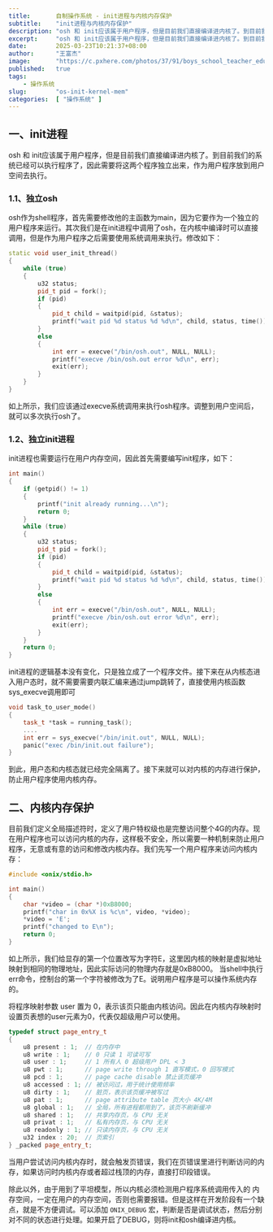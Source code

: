 ```yaml
---
title:       自制操作系统 - init进程与内核内存保护
subtitle:    "init进程与内核内存保护"
description: "osh 和 init应该属于用户程序，但是目前我们直接编译进内核了。到目前我们的系统已经可以执行程序了，因此需要将这两个程序独立出来，作为用户程序放到用户空间去执行。并且目前用户进程是可以访问内核内存的，我们需要对内核内存进行保护，不允许用户进程访问。"
excerpt:     "osh 和 init应该属于用户程序，但是目前我们直接编译进内核了。到目前我们的系统已经可以执行程序了，因此需要将这两个程序独立出来，作为用户程序放到用户空间去执行。并且目前用户进程是可以访问内核内存的，我们需要对内核内存进行保护，不允许用户进程访问。"
date:        2025-03-23T10:21:37+08:00
author:      "王富杰"
image:       "https://c.pxhere.com/photos/37/91/boys_school_teacher_education_asia_the_board_of_directors_cambodia_kids-783707.jpg!d"
published:   true
tags:
    - 操作系统
slug:        "os-init-kernel-mem"
categories:  [ "操作系统" ]
---
```


## 一、init进程
osh 和 init应该属于用户程序，但是目前我们直接编译进内核了。到目前我们的系统已经可以执行程序了，因此需要将这两个程序独立出来，作为用户程序放到用户空间去执行。

### 1.1、独立osh
osh作为shell程序，首先需要修改他的主函数为main，因为它要作为一个独立的用户程序来运行。其次我们是在init进程中调用了osh，在内核中编译时可以直接调用，但是作为用户程序之后需要使用系统调用来执行。修改如下：
```cpp
static void user_init_thread()
{
    while (true)
    {
        u32 status;
        pid_t pid = fork();
        if (pid)
        {
            pid_t child = waitpid(pid, &status);
            printf("wait pid %d status %d %d\n", child, status, time());
        }
        else
        {
            int err = execve("/bin/osh.out", NULL, NULL);
            printf("execve /bin/osh.out error %d\n", err);
            exit(err);
        }
    }
}
```
如上所示，我们应该通过execve系统调用来执行osh程序。调整到用户空间后，就可以多次执行osh了。

### 1.2、独立init进程
init进程也需要运行在用户内存空间，因此首先需要编写init程序，如下：
```cpp
int main()
{
    if (getpid() != 1)
    {
        printf("init already running...\n");
        return 0;
    }
    while (true)
    {
        u32 status;
        pid_t pid = fork();
        if (pid)
        {
            pid_t child = waitpid(pid, &status);
            printf("wait pid %d status %d %d\n", child, status, time());
        }
        else
        {
            int err = execve("/bin/osh.out", NULL, NULL);
            printf("execve /bin/osh.out error %d\n", err);
            exit(err);
        }
    }
    return 0;
}
```
init进程的逻辑基本没有变化，只是独立成了一个程序文件。接下来在从内核态进入用户态时，就不需要需要内联汇编来通过jump跳转了，直接使用内核函数sys_execve调用即可
```cpp
void task_to_user_mode()
{
    task_t *task = running_task();
    ....
    int err = sys_execve("/bin/init.out", NULL, NULL);
    panic("exec /bin/init.out failure");
}
```
到此，用户态和内核态就已经完全隔离了。接下来就可以对内核的内存进行保护，防止用户程序使用内核内存。


## 二、内核内存保护
目前我们定义全局描述符时，定义了用户特权级也是完整访问整个4G的内存。现在用户程序也可以访问内核的内存，这样极不安全，所以需要一种机制来防止用户程序，无意或有意的访问和修改内核内存。我们先写一个用户程序来访问内核内存：
```cpp
#include <onix/stdio.h>

int main()
{
    char *video = (char *)0xB8000;
    printf("char in 0x%X is %c\n", video, *video);
    *video = 'E';
    printf("changed to E\n");
    return 0;
}
```
如上所示，我们给显存的第一个位置改写为字符E，这里因内核的映射是虚拟地址映射到相同的物理地址，因此实际访问的物理内存就是0xB8000。 当shell中执行err命令，控制台的第一个字符被修改为了E。说明用户程序是可以操作系统内存的。

将程序映射参数 user 置为 0，表示该页只能由内核访问。因此在内核内存映射时设置页表想的user元素为0，代表仅超级用户可以使用。
```cpp
typedef struct page_entry_t
{
    u8 present : 1;  // 在内存中
    u8 write : 1;    // 0 只读 1 可读可写
    u8 user : 1;     // 1 所有人 0 超级用户 DPL < 3
    u8 pwt : 1;      // page write through 1 直写模式，0 回写模式
    u8 pcd : 1;      // page cache disable 禁止该页缓冲
    u8 accessed : 1; // 被访问过，用于统计使用频率
    u8 dirty : 1;    // 脏页，表示该页缓冲被写过
    u8 pat : 1;      // page attribute table 页大小 4K/4M
    u8 global : 1;   // 全局，所有进程都用到了，该页不刷新缓冲
    u8 shared : 1;   // 共享内存页，与 CPU 无关
    u8 privat : 1;   // 私有内存页，与 CPU 无关
    u8 readonly : 1; // 只读内存页，与 CPU 无关
    u32 index : 20;  // 页索引
} _packed page_entry_t;
```
当用户尝试访问内核内存时，就会触发页错误，我们在页错误里进行判断访问的内存，如果访问时内核内存或者超过栈顶的内存，直接打印段错误。

除此以外，由于用到了平坦模型，所以内核必须检测用户程序系统调用传入的 内存空间，一定在用户的内存空间，否则也需要报错。但是这样在开发阶段有一个缺点，就是不方便调试。可以添加 `ONIX_DEBUG` 宏，判断是否是调试状态，然后分别对不同的状态进行处理。如果开启了DEBUG，则将init和osh编译进内核。
